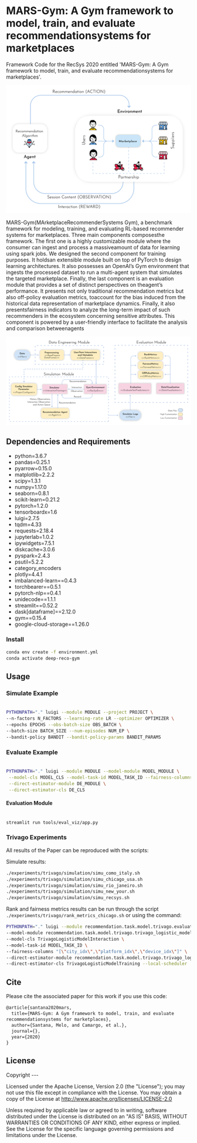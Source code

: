 # MARS-Gym: A Gym framework to model, train, and evaluate recommendationsystems for marketplaces

Framework Code for the RecSys 2020 entitled 'MARS-Gym: A Gym framework to model, train, and evaluate recommendationsystems for marketplaces'. 

![MDP](doc/images/img1.jpg)

MARS-Gym(MArketplaceRecommenderSystems Gym), a benchmark framework for modeling, training, and evaluating RL-based recommender systems for marketplaces. Three main components composesthe framework. The first one is a highly customizable module where the consumer can ingest and process a massiveamount of data for learning using spark jobs. We designed the second component for training purposes. It holdsan extensible module built on top of PyTorch to design learning architectures. It also possesses an OpenAI’s Gym environment that ingests the processed dataset to run a multi-agent system that simulates the targeted marketplace. Finally, the last component is an evaluation module that provides a set of distinct perspectives on theagent’s performance. It presents not only traditional recommendation metrics but also off-policy evaluation metrics, toaccount for the bias induced from the historical data representation of marketplace dynamics. Finally, it also presentsfairness indicators to analyze the long-term impact of such recommenders in the ecosystem concerning sensitive attributes. This component is powered by a user-friendly interface to facilitate the analysis and comparison betweenagents

![Framework](doc/images/img2.jpg)


## Dependencies and Requirements

- python=3.6.7
- pandas=0.25.1
- pyarrow=0.15.0
- matplotlib=2.2.2
- scipy=1.3.1
- numpy=1.17.0
- seaborn=0.8.1
- scikit-learn=0.21.2
- pytorch=1.2.0
- tensorboardx=1.6
- luigi=2.7.5
- tqdm=4.33
- requests=2.18.4
- jupyterlab=1.0.2
- ipywidgets=7.5.1
- diskcache=3.0.6
- pyspark=2.4.3
- psutil=5.2.2
- category_encoders
- plotly=4.4.1
- imbalanced-learn==0.4.3
- torchbearer==0.5.1
- pytorch-nlp==0.4.1
- unidecode==1.1.1
- streamlit==0.52.2
- dask[dataframe]==2.12.0
- gym==0.15.4
- google-cloud-storage==1.26.0

### Install

```bash
conda env create -f environment.yml
conda activate deep-reco-gym
```

## Usage

### Simulate Example

```bash

PYTHONPATH="." luigi --module MODULE --project PROJECT \
--n-factors N_FACTORS --learning-rate LR --optimizer OPTIMIZER \
--epochs EPOCHS --obs-batch-size OBS_BATCH \
--batch-size BATCH_SIZE --num-episodes NUM_EP \
--bandit-policy BANDIT --bandit-policy-params BANDIT_PARAMS  

```

### Evaluate Example

```bash

PYTHONPATH="." luigi --module MODULE --model-module MODEL_MODULE \
 --model-cls MODEL_CLS --model-task-id MODEL_TASK_ID --fairness-columns "[]" \
 --direct-estimator-module DE_MODULE \
 --direct-estimator-cls DE_CLS
```

#### Evaluation Module

```bash

streamlit run tools/eval_viz/app.py
```

### Trivago Experiments

All results of the Paper can be reproduced with the scripts:

Simulate results:

```bash
./experiments/trivago/simulation/simu_como_italy.sh
./experiments/trivago/simulation/simu_chicago_usa.sh
./experiments/trivago/simulation/simu_rio_janeiro.sh
./experiments/trivago/simulation/simu_new_your.sh
./experiments/trivago/simulation/simu_recsys.sh
```

Rank and fairness metrics results can be run through the script ```./experiments/trivago/rank_metrics_chicago.sh``` or using the command:

```bash
PYTHONPATH="." luigi --module recommendation.task.model.trivago.evaluation EvaluateTrivagoTestSetPredictions \
--model-module recommendation.task.model.trivago.trivago_logistic_model \
--model-cls TrivagoLogisticModelInteraction \
--model-task-id MODEL_TASK_ID \
--fairness-columns "[\"city_idx\",\"platform_idx\",\"device_idx\"]" \
--direct-estimator-module recommendation.task.model.trivago.trivago_logistic_model \
--direct-estimator-cls TrivagoLogisticModelTraining --local-scheduler 
```


## Cite
Please cite the associated paper for this work if you use this code:


```
@article{santana2020mars,
  title={MARS-Gym: A Gym framework to model, train, and evaluate recommendationsystems for marketplaces},
  author={Santana, Melo, and Camargo, et al.},
  journal={},
  year={2020}
}
```

## License

Copyright ---

Licensed under the Apache License, Version 2.0 (the "License"); you may not use this file except in compliance with the License. You may obtain a copy of the License at http://www.apache.org/licenses/LICENSE-2.0

Unless required by applicable law or agreed to in writing, software distributed under the License is distributed on an "AS IS" BASIS, WITHOUT WARRANTIES OR CONDITIONS OF ANY KIND, either express or implied. See the License for the specific language governing permissions and limitations under the License.